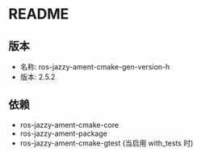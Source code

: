 # README

## 版本

- 名称: ros-jazzy-ament-cmake-gen-version-h
- 版本: 2.5.2

## 依赖

- ros-jazzy-ament-cmake-core
- ros-jazzy-ament-package
- ros-jazzy-ament-cmake-gtest (当启用 with_tests 时)